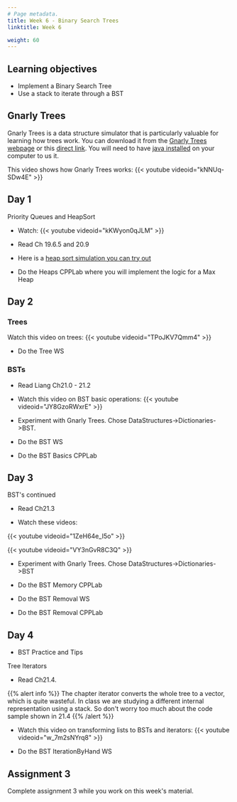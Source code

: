 ```yaml
---
# Page metadata.
title: Week 6 - Binary Search Trees
linktitle: Week 6

weight: 60
---
```


## Learning objectives

* Implement a Binary Search Tree
* Use a stack to iterate through a BST

## Gnarly Trees
Gnarly Trees is a data structure simulator that is particularly valuable for learning how
trees work. You can download it from the [Gnarly Trees webpage](https://people.ksp.sk/~kuko/gnarley-trees/)
or this [direct link](http://people.ksp.sk/~kuko/gt.jar). You will need to have [java installed](https://www.java.com/en/download/) on your computer to us it.

This video shows how Gnarly Trees works:
{{< youtube videoid="kNNUq-SDw4E" >}}

## Day 1


Priority Queues and HeapSort

* Watch:
{{< youtube videoid="kKWyon0qJLM" >}}

* Read Ch 19.6.5 and 20.9

* Here is a [heap sort simulation you can try out](http://computerscience.chemeketa.edu/UCSFDataStructures/HeapSort.html)

* Do the Heaps CPPLab where you will implement the logic for a Max Heap

## Day 2

### Trees

Watch this video on trees:
{{< youtube videoid="TPoJKV7Qmm4" >}}

* Do the Tree WS

### BSTs

* Read Liang Ch21.0 - 21.2

* Watch this video on BST basic operations:
{{< youtube videoid="JY8GzoRWxrE" >}}

* Experiment with Gnarly Trees. Chose DataStructures->Dictionaries->BST.

* Do the BST WS

* Do the BST Basics CPPLab

## Day 3

BST's continued

* Read Ch21.3

* Watch these videos:

{{< youtube videoid="1ZeH64e_I5o" >}}

{{< youtube videoid="VY3nGvR8C3Q" >}}

* Experiment with Gnarly Trees. Chose DataStructures->Dictionaries->BST

* Do the BST Memory CPPLab

* Do the BST Removal WS

* Do the BST Removal CPPLab

## Day 4

* BST Practice and Tips

Tree Iterators

* Read Ch21.4.

{{% alert info %}}
The chapter iterator converts the whole tree to a vector, which is quite wasteful.
In class we are studying a different internal representation using a stack.
So don't worry too much about the code sample shown in 21.4
{{% /alert %}}

* Watch this video on transforming lists to BSTs and iterators:
{{< youtube videoid="w_7m2sNYrq8" >}}

* Do the BST IterationByHand WS

## Assignment 3

Complete assignment 3 while you work on this week's material.
